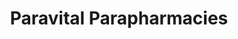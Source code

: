 ---
title: "Paravital Parapharmacies"
url: /ferney-voltaire/paravital-parapharmacies/
shop: opticien
---